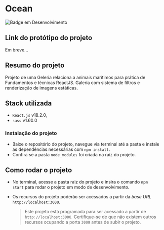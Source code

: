 # Ocean

![Badge em Desenvolvimento](http://img.shields.io/static/v1?label=STATUS&message=EM%20DESENVOLVIMENTO&color=GREEN)

## Link do protótipo do projeto
Em breve...

## Resumo do projeto

Projeto de uma Geleria relaciona a animais marítimos para prática de Fundamentos e técnicas ReactJS.
Galeria com sistema de filtros e renderização de imagens estáticas.


## Stack utilizada

* `React.js` v18.2.0,
* `sass` v1.60.0



### Instalação do projeto
* Baixe o repositório do projeto, navegue via terminal até a pasta e instale as dependências necessárias com `npm install`.
* Confira se a pasta `node_modules` foi criada na raiz do projeto.


## Como rodar o projeto

* No terminal, acesse a pasta raiz do projeto e insira o comando `npm start` para rodar o projeto em modo de desenvolvimento. 


* Os recursos do projeto poderão ser acessados a partir da *base URL* `http://localhost:3000`.

  > Este projeto está programada para ser acessado a partir de `http://localhost:3000`. Certifique-se de que não existem outros recursos ocupando a porta `3000` antes de subir o projeto.



